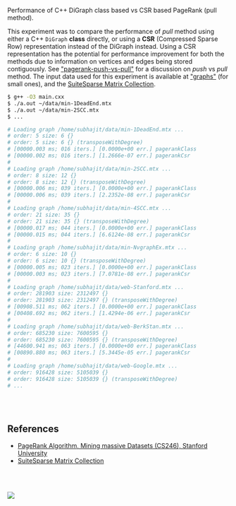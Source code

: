 Performance of C++ DiGraph class based vs CSR based PageRank (pull method).

This experiment was to compare the performance of *pull* method using either
a C++ `DiGraph` **class** directly, or using a **CSR** (Compressed Sparse
Row) representation instead of the DiGraph instead. Using a CSR
representation has the potential for performance improvement for both the
methods due to information on vertices and edges being stored contiguously.
See ["pagerank-push-vs-pull"] for a discussion on *push* vs *pull* method.
The input data used for this experiment is available at ["graphs"] (for
small ones), and the [SuiteSparse Matrix Collection].

```bash
$ g++ -O3 main.cxx
$ ./a.out ~/data/min-1DeadEnd.mtx
$ ./a.out ~/data/min-2SCC.mtx
$ ...

# Loading graph /home/subhajit/data/min-1DeadEnd.mtx ...
# order: 5 size: 6 {}
# order: 5 size: 6 {} (transposeWithDegree)
# [00000.003 ms; 016 iters.] [0.0000e+00 err.] pagerankClass
# [00000.002 ms; 016 iters.] [1.2666e-07 err.] pagerankCsr
#
# Loading graph /home/subhajit/data/min-2SCC.mtx ...
# order: 8 size: 12 {}
# order: 8 size: 12 {} (transposeWithDegree)
# [00000.006 ms; 039 iters.] [0.0000e+00 err.] pagerankClass
# [00000.006 ms; 039 iters.] [2.2352e-08 err.] pagerankCsr
#
# Loading graph /home/subhajit/data/min-4SCC.mtx ...
# order: 21 size: 35 {}
# order: 21 size: 35 {} (transposeWithDegree)
# [00000.017 ms; 044 iters.] [0.0000e+00 err.] pagerankClass
# [00000.015 ms; 044 iters.] [6.6124e-08 err.] pagerankCsr
#
# Loading graph /home/subhajit/data/min-NvgraphEx.mtx ...
# order: 6 size: 10 {}
# order: 6 size: 10 {} (transposeWithDegree)
# [00000.005 ms; 023 iters.] [0.0000e+00 err.] pagerankClass
# [00000.003 ms; 023 iters.] [7.0781e-08 err.] pagerankCsr
#
# Loading graph /home/subhajit/data/web-Stanford.mtx ...
# order: 281903 size: 2312497 {}
# order: 281903 size: 2312497 {} (transposeWithDegree)
# [00908.511 ms; 062 iters.] [0.0000e+00 err.] pagerankClass
# [00408.692 ms; 062 iters.] [1.4294e-06 err.] pagerankCsr
#
# Loading graph /home/subhajit/data/web-BerkStan.mtx ...
# order: 685230 size: 7600595 {}
# order: 685230 size: 7600595 {} (transposeWithDegree)
# [44600.941 ms; 063 iters.] [0.0000e+00 err.] pagerankClass
# [00890.880 ms; 063 iters.] [5.3445e-05 err.] pagerankCsr
#
# Loading graph /home/subhajit/data/web-Google.mtx ...
# order: 916428 size: 5105039 {}
# order: 916428 size: 5105039 {} (transposeWithDegree)
# ...
```

<br>
<br>


## References

- [PageRank Algorithm, Mining massive Datasets (CS246), Stanford University][this lecture]
- [SuiteSparse Matrix Collection]

<br>
<br>

[![](https://i.imgur.com/zCbryl4.jpg)](https://www.youtube.com/watch?v=GRvZnN0iiwo)

[this lecture]: http://snap.stanford.edu/class/cs246-videos-2019/lec9_190205-cs246-720.mp4
["pagerank-push-vs-pull"]: https://github.com/puzzlef/pagerank-push-vs-pull
["graphs"]: https://github.com/puzzlef/graphs
[SuiteSparse Matrix Collection]: https://suitesparse-collection-website.herokuapp.com
